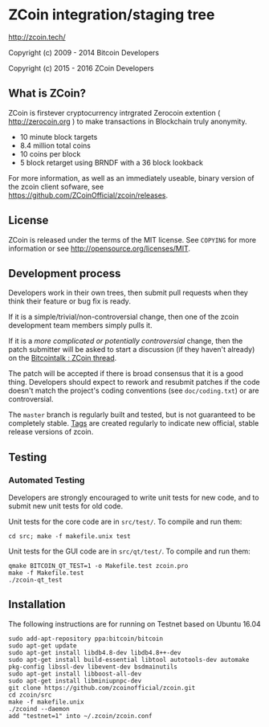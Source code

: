 ZCoin integration/staging tree
================================

http://zcoin.tech/

Copyright (c) 2009 - 2014 Bitcoin Developers

Copyright (c) 2015 - 2016 ZCoin Developers

What is ZCoin?
----------------

ZCoin is firstever cryptocurrency intrgrated Zerocoin extention ( http://zerocoin.org ) to make transactions in Blockchain truly anonymity.

 - 10 minute block targets
 - 8.4 million total coins
 - 10 coins per block
 - 5 block retarget using BRNDF with a 36 block lookback

For more information, as well as an immediately useable, binary version of
the zcoin client sofware, see https://github.com/ZCoinOfficial/zcoin/releases.

License
-------

ZCoin is released under the terms of the MIT license. See `COPYING` for more
information or see http://opensource.org/licenses/MIT.

Development process
-------------------

Developers work in their own trees, then submit pull requests when they think
their feature or bug fix is ready.

If it is a simple/trivial/non-controversial change, then one of the zcoin
development team members simply pulls it.

If it is a *more complicated or potentially controversial* change, then the patch
submitter will be asked to start a discussion (if they haven't already) on the
[Bitcointalk : ZCoin thread](http://bitcointalk.org).

The patch will be accepted if there is broad consensus that it is a good thing.
Developers should expect to rework and resubmit patches if the code doesn't
match the project's coding conventions (see `doc/coding.txt`) or are
controversial.

The `master` branch is regularly built and tested, but is not guaranteed to be
completely stable. [Tags](https://github.com/zcoinofficial/zcoin/tags) are created
regularly to indicate new official, stable release versions of zcoin.

Testing
-------

### Automated Testing

Developers are strongly encouraged to write unit tests for new code, and to
submit new unit tests for old code.

Unit tests for the core code are in `src/test/`. To compile and run them:

    cd src; make -f makefile.unix test

Unit tests for the GUI code are in `src/qt/test/`. To compile and run them:

    qmake BITCOIN_QT_TEST=1 -o Makefile.test zcoin.pro
    make -f Makefile.test
    ./zcoin-qt_test

Installation
-------

The following instructions are for running on Testnet based on Ubuntu 16.04

    sudo add-apt-repository ppa:bitcoin/bitcoin
    sudo apt-get update
    sudo apt-get install libdb4.8-dev libdb4.8++-dev
    sudo apt-get install build-essential libtool autotools-dev automake pkg-config libssl-dev libevent-dev bsdmainutils
    sudo apt-get install libboost-all-dev
    sudo apt-get install libminiupnpc-dev
    git clone https://github.com/zcoinofficial/zcoin.git
    cd zcoin/src
    make -f makefile.unix
    ./zcoind --daemon
    add "testnet=1" into ~/.zcoin/zcoin.conf
